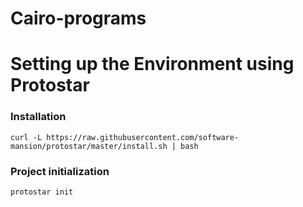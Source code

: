 # Cairo-programs

# Setting up the Environment using Protostar

### Installation
```
curl -L https://raw.githubusercontent.com/software-mansion/protostar/master/install.sh | bash
```

### Project initialization
```
protostar init
```
